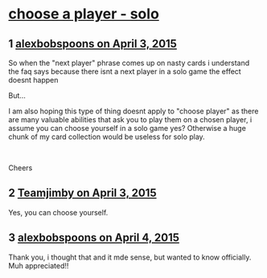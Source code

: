 # [choose a player - solo](https://community.fantasyflightgames.com/topic/144387-choose-a-player-solo/)

## 1 [alexbobspoons on April 3, 2015](https://community.fantasyflightgames.com/topic/144387-choose-a-player-solo/?do=findComment&comment=1525863)

So when the "next player" phrase comes up on nasty cards i understand the faq says because there isnt a next player in a solo game the effect doesnt happen

But...

I am also hoping this type of thing doesnt apply to "choose player" as there are many valuable abilities that ask you to play them on a chosen player, i assume you can choose yourself in a solo game yes? Otherwise a huge chunk of my card collection would be useless for solo play.

 

Cheers

## 2 [Teamjimby on April 3, 2015](https://community.fantasyflightgames.com/topic/144387-choose-a-player-solo/?do=findComment&comment=1525881)

Yes, you can choose yourself.

## 3 [alexbobspoons on April 4, 2015](https://community.fantasyflightgames.com/topic/144387-choose-a-player-solo/?do=findComment&comment=1526347)

Thank you, i thought that and it mde sense, but wanted to know officially. Muh appreciated!!

